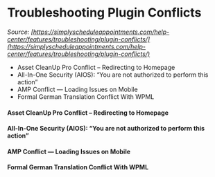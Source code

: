 # Troubleshooting Plugin Conflicts


*Source: [https://simplyscheduleappointments.com/help-center/features/troubleshooting/plugin-conflicts/](https://simplyscheduleappointments.com/help-center/features/troubleshooting/plugin-conflicts/)*

- Asset CleanUp Pro Conflict – Redirecting to Homepage
- All-In-One Security (AIOS): “You are not authorized to perform this action”
- AMP Conflict — Loading Issues on Mobile
- Formal German Translation Conflict With WPML

#### Asset CleanUp Pro Conflict – Redirecting to Homepage

#### All-In-One Security (AIOS): “You are not authorized to perform this action”

#### AMP Conflict — Loading Issues on Mobile

#### Formal German Translation Conflict With WPML
